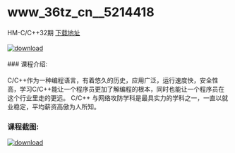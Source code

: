 # www_36tz_cn__5214418
HM-C/C++32期
[下载地址](http://www.36tz.cn/article/5214418 "下载地址")
<br/></br>[![download](http://36tz.cn/muke_img/2020_07_1-50-300x195.png "下载地址")](http://www.36tz.cn/article/5214418 "下载地址")
<br/></br>### 课程介绍:<br/></br>C/C++作为一种编程语言，有着悠久的历史，应用广泛，运行速度快，安全性高，学习C/C++能让一个程序员更加了解编程的根本，同时也能让一个程序员在这个行业里走的更远。
C/C++ 与网络攻防学科是最具实力的学科之一，一直以就业稳定，平均薪资高傲为人所知。

### 课程截图:
[![download](http://36tz.cn/muke_img/2020_07_2-58.png "下载地址")](http://www.36tz.cn/article/5214418 "下载地址")
